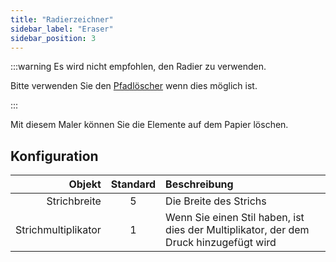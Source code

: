 ```yaml
---
title: "Radierzeichner"
sidebar_label: "Eraser"
sidebar_position: 3
---
```



:::warning Es wird nicht empfohlen, den Radier zu verwenden.

Bitte verwenden Sie den [Pfadlöscher](path_eraser) wenn dies möglich ist.

:::

Mit diesem Maler können Sie die Elemente auf dem Papier löschen.

## Konfiguration

|              Objekt | Standard | Beschreibung                                                                          |
| -------------------:|:--------:|:------------------------------------------------------------------------------------- |
|        Strichbreite |    5     | Die Breite des Strichs                                                                |
| Strichmultiplikator |    1     | Wenn Sie einen Stil haben, ist dies der Multiplikator, der dem Druck hinzugefügt wird |
